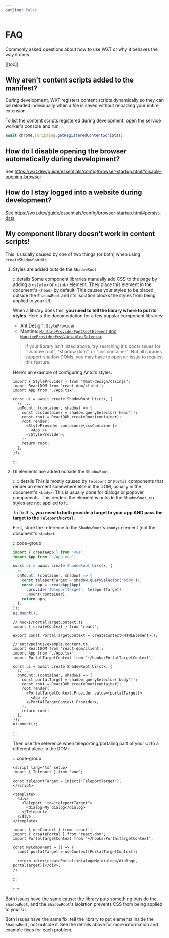 ```yaml
---
outline: false
---
```


# FAQ

Commonly asked questions about how to use WXT or why it behaves the way it does.

[[toc]]

## Why aren't content scripts added to the manifest?

During development, WXT registers content scripts dynamically so they can be reloaded individually when a file is saved without reloading your entire extension.

To list the content scripts registered during development, open the service worker's console and run:

```js
await chrome.scripting.getRegisteredContentScripts();
```

## How do I disable opening the browser automatically during development?

See <https://wxt.dev/guide/essentials/config/browser-startup.html#disable-opening-browser>

## How do I stay logged into a website during development?

See <https://wxt.dev/guide/essentials/config/browser-startup.html#persist-data>

## My component library doesn't work in content scripts!

This is usually caused by one of two things (or both) when using `createShadowRootUi`:

1. Styles are added outside the `ShadowRoot`

   :::details
   Some component libraries manually add CSS to the page by adding a `<style>` or `<link>` element. They place this element in the document's `<head>` by default. This causes your styles to be placed outside the `ShadowRoot` and it's isolation blocks the styles from being applied to your UI.

   When a library does this, **you need to tell the library where to put its styles**. Here's the documentation for a few popular component libraries:

   - Ant Design: [`StyleProvider`](https://ant.design/docs/react/compatible-style#shadow-dom-usage)
   - Mantine: [`MantineProvider#getRootElement` and `MantineProvider#cssVariablesSelector`](https://mantine.dev/theming/mantine-provider/)

   > If your library isn't listed above, try searching it's docs/issues for "shadow root", "shadow dom", or "css container". Not all libraries support shadow DOMs, you may have to open an issue to request this feature.

   Here's an example of configuring Antd's styles:

   ```tsx
   import { StyleProvider } from '@ant-design/cssinjs';
   import ReactDOM from 'react-dom/client';
   import App from './App.tsx';

   const ui = await create`ShadowRoot`Ui(ctx, {
     // ...
     onMount: (container, shadow) => {
       const cssContainer = shadow.querySelector('head')!;
       const root = ReactDOM.createRoot(container);
       root.render(
         <StyleProvider container={cssContainer}>
           <App />
         </StyleProvider>,
       );
       return root;
     },
   });
   ```

   :::

2. UI elements are added outside the `ShadowRoot`

   ::::::details
   This is mostly caused by `Teleport` or `Portal` components that render an element somewhere else in the DOM, usually in the document's `<body>`. This is usually done for dialogs or popover components. This renders the element is outside the `ShadowRoot`, so styles are not applied to it.

   To fix this, **you need to both provide a target to your app AND pass the target to the `Teleport`/`Portal`**.

   First, store the reference to the `ShadowRoot`'s `<body>` element (not the document's `<body>`):

   :::code-group

   ```ts [Vue]
   import { createApp } from 'vue';
   import App from './App.vue';

   const ui = await create`ShadowRoot`Ui(ctx, {
     // ...
     onMount: (container, shadow) => {
       const teleportTarget = shadow.querySelector('body')!;
       const app = createApp(App)
         .provide('TeleportTarget', teleportTarget)
         .mount(container);
       return app;
     },
   });
   ui.mount();
   ```

   ```tsx [React]
   // hooks/PortalTargetContext.ts
   import { createContext } from 'react';

   export const PortalTargetContext = createContext<HTMLElement>();

   // entrypoints/example.content.ts
   import ReactDOM from 'react-dom/client';
   import App from './App.tsx';
   import PortalTargetContext from '~/hooks/PortalTargetContext';

   const ui = await create`ShadowRoot`Ui(ctx, {
     // ...
     onMount: (container, shadow) => {
       const portalTarget = shadow.querySelector('body')!;
       const root = ReactDOM.createRoot(container);
       root.render(
         <PortalTargetContext.Provider value={portalTarget}>
           <App />
         </PortalTargetContext.Provider>,
       );
       return root;
     },
   });
   ui.mount();
   ```

   :::

   Then use the reference when teleporting/portaling part of your UI to a different place in the DOM:

   :::code-group

   ```vue [Vue]
   <script lang="ts" setup>
   import { Teleport } from 'vue';

   const teleportTarget = inject('TeleportTarget');
   </script>

   <template>
     <div>
       <Teleport :to="teleportTarget">
         <dialog>My dialog</dialog>
       </Teleport>
     </div>
   </template>
   ```

   ```tsx [React]
   import { useContext } from 'react';
   import { createPortal } from 'react-dom';
   import PortalTargetContext from '~/hooks/PortalTargetContext';

   const MyComponent = () => {
     const portalTarget = useContext(PortalTargetContext);

     return <div>{createPortal(<dialog>My dialog</dialog>, portalTarget)}</div>;
   };
   ```

   :::

   ::::::

Both issues have the same cause: the library puts something outside the `ShadowRoot`, and the `ShadowRoot`'s isolation prevents CSS from being applied to your UI.

Both issues have the same fix: tell the library to put elements inside the `ShadowRoot`, not outside it. See the details above for more information and example fixes for each problem.
